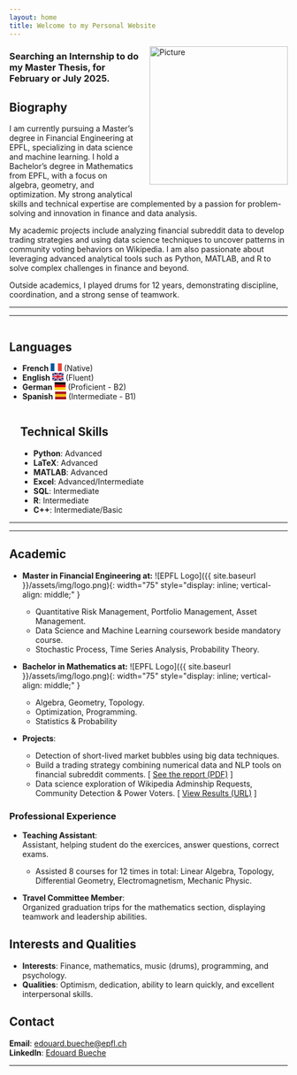 ```yaml
---
layout: home
title: Welcome to my Personal Website
---
```



<img src="{{ site.baseurl }}/assets/img/pic3.jpeg" alt="Picture" style="width: 250px; float: right; margin: 0 0 20px 20px;">

### Searching an Internship to do my Master Thesis, for February or July 2025.


## Biography

I am currently pursuing a Master’s degree in Financial Engineering at EPFL, specializing in data science and machine learning. I hold a Bachelor’s degree in Mathematics from EPFL, with a focus on algebra, geometry, and optimization. My strong analytical skills and technical expertise are complemented by a passion for problem-solving and innovation in finance and data analysis.

My academic projects include analyzing financial subreddit data to develop trading strategies and using data science techniques to uncover patterns in community voting behaviors on Wikipedia. I am also passionate about leveraging advanced analytical tools such as Python, MATLAB, and R to solve complex challenges in finance and beyond.

Outside academics, I played drums for 12 years, demonstrating discipline, coordination, and a strong sense of teamwork.

---
---

<div style="display: flex; justify-content: space-between;">

  <div style="flex: 1; margin-right: 20px;">
    <h2>Languages</h2>
    <ul>
      <li><strong>French</strong> 
        <svg width="20" height="14" xmlns="http://www.w3.org/2000/svg">
          <rect width="20" height="14" fill="#0055A4"/>
          <rect x="6.67" width="6.66" height="14" fill="#FFF"/>
          <rect x="13.33" width="6.67" height="14" fill="#EF4135"/>
        </svg> 
        (Native)
      </li>
      <li><strong>English</strong> 
        <svg width="20" height="14" xmlns="http://www.w3.org/2000/svg">
          <rect width="20" height="14" fill="#00247D"/>
          <path d="M0,0 L20,14 M0,14 L20,0" stroke="#FFF" stroke-width="2"/>
          <path d="M0,7 L20,7 M10,0 L10,14" stroke="#FFF" stroke-width="4"/>
          <path d="M0,0 L20,14 M0,14 L20,0" stroke="#CF142B" stroke-width="1"/>
          <path d="M0,7 L20,7 M10,0 L10,14" stroke="#CF142B" stroke-width="2"/>
        </svg> 
        (Fluent)
      </li>
      <li><strong>German</strong> 
        <svg width="20" height="14" xmlns="http://www.w3.org/2000/svg">
          <rect width="20" height="4.67" fill="#000"/>
          <rect y="4.67" width="20" height="4.67" fill="#D00"/>
          <rect y="9.34" width="20" height="4.66" fill="#FFCE00"/>
        </svg> 
        (Proficient - B2)
      </li>
      <li><strong>Spanish</strong> 
        <svg width="20" height="14" xmlns="http://www.w3.org/2000/svg">
          <rect width="20" height="4.67" fill="#AA151B"/>
          <rect y="4.67" width="20" height="4.67" fill="#F1BF00"/>
          <rect y="9.34" width="20" height="4.66" fill="#AA151B"/>
        </svg> 
        (Intermediate - B1)
      </li>
    </ul>
  </div>

</div>





<div style="flex: 1; margin-left: 20px;">
<h2>Technical Skills</h2>
<ul>
  <li><strong>Python</strong>: Advanced</li>
  <li><strong>LaTeX</strong>: Advanced</li>
  <li><strong>MATLAB</strong>: Advanced</li>
  <li><strong>Excel</strong>: Advanced/Intermediate</li>
  <li><strong>SQL</strong>: Intermediate</li>
  <li><strong>R</strong>: Intermediate</li>
  <li><strong>C++</strong>: Intermediate/Basic</li>
</ul>
</div>

---
---
## Academic

- **Master in Financial Engineering at:** 
  ![EPFL Logo]({{ site.baseurl }}/assets/img/logo.png){: width="75" style="display: inline; vertical-align: middle;" }
  - Quantitative Risk Management, Portfolio Management, Asset Management.
  - Data Science and Machine Learning coursework beside mandatory course.
  - Stochastic Process, Time Series Analysis, Probability Theory.

- **Bachelor in Mathematics at:** 
  ![EPFL Logo]({{ site.baseurl }}/assets/img/logo.png){: width="75" style="display: inline; vertical-align: middle;" }
  - Algebra, Geometry, Topology.
  - Optimization, Programming.
  - Statistics & Probability

- **Projects**:

  - Detection of short-lived market bubbles using big data techniques.
  - Build a trading strategy combining numerical data and NLP tools on financial subreddit comments.
[  [See the report (PDF)](/assets/files/ML_project.pdf) ]
  - Data science exploration of Wikipedia Adminship Requests, Community Detection & Power Voters.   [ [View Results (URL)](https://epfl-ada.github.io/ada-2024-project-supercoolteamname2024/) ]


### Professional Experience

- **Teaching Assistant**:  
  Assistant, helping student do the exercices, answer questions, correct exams.  

  - Assisted 8 courses for 12 times in total: Linear Algebra, Topology, Differential Geometry, Electromagnetism, Mechanic Physic.

- **Travel Committee Member**:  
  Organized graduation trips for the mathematics section, displaying teamwork and leadership abilities.

## Interests and Qualities

- **Interests**: Finance, mathematics, music (drums), programming, and psychology.
- **Qualities**: Optimism, dedication, ability to learn quickly, and excellent interpersonal skills.

## Contact

**Email**: edouard.bueche@epfl.ch  
**LinkedIn**: [Edouard Bueche](https://linkedin.com/in/edouard-bueche-941800332)  

---
